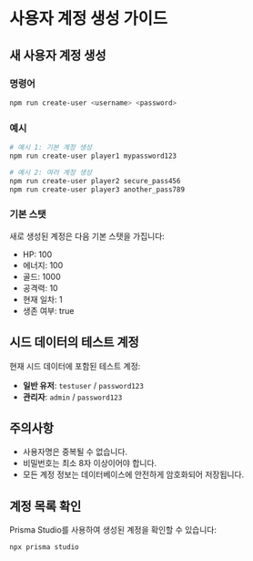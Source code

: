 # 사용자 계정 생성 가이드

## 새 사용자 계정 생성

### 명령어
```bash
npm run create-user <username> <password>
```

### 예시
```bash
# 예시 1: 기본 계정 생성
npm run create-user player1 mypassword123

# 예시 2: 여러 계정 생성
npm run create-user player2 secure_pass456
npm run create-user player3 another_pass789
```

### 기본 스탯
새로 생성된 계정은 다음 기본 스탯을 가집니다:
- HP: 100
- 에너지: 100
- 골드: 1000
- 공격력: 10
- 현재 일차: 1
- 생존 여부: true

## 시드 데이터의 테스트 계정

현재 시드 데이터에 포함된 테스트 계정:
- **일반 유저**: `testuser` / `password123`
- **관리자**: `admin` / `password123`

## 주의사항
- 사용자명은 중복될 수 없습니다.
- 비밀번호는 최소 8자 이상이어야 합니다.
- 모든 계정 정보는 데이터베이스에 안전하게 암호화되어 저장됩니다.

## 계정 목록 확인
Prisma Studio를 사용하여 생성된 계정을 확인할 수 있습니다:
```bash
npx prisma studio
```

